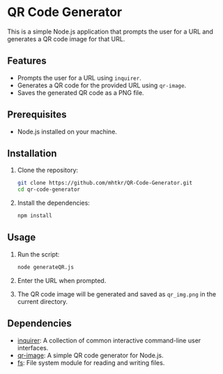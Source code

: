 # QR Code Generator

This is a simple Node.js application that prompts the user for a URL and generates a QR code image for that URL.

## Features

- Prompts the user for a URL using `inquirer`.
- Generates a QR code for the provided URL using `qr-image`.
- Saves the generated QR code as a PNG file.

## Prerequisites

- Node.js installed on your machine.

## Installation

1. Clone the repository:

    ```sh
    git clone https://github.com/mhtkr/QR-Code-Generator.git
    cd qr-code-generator
    ```

2. Install the dependencies:

    ```sh
    npm install
    ```

## Usage

1. Run the script:

    ```sh
    node generateQR.js
    ```

2. Enter the URL when prompted.

3. The QR code image will be generated and saved as `qr_img.png` in the current directory.

## Dependencies

- [inquirer](https://www.npmjs.com/package/inquirer): A collection of common interactive command-line user interfaces.
- [qr-image](https://www.npmjs.com/package/qr-image): A simple QR code generator for Node.js.
- [fs](https://nodejs.org/api/fs.html): File system module for reading and writing files.
